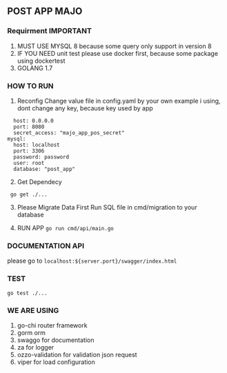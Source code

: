 
## POST APP MAJO

### Requirment IMPORTANT
1. MUST USE MYSQL 8 because some query only support in version 8
2. IF YOU NEED unit test please use docker first, because some package using dockertest 
3. GOLANG 1.7 

### HOW TO RUN
1. Reconfig 
Change value file in config.yaml by your own example i using, dont change any key, because key used by app
```server:
  host: 0.0.0.0
  port: 8080
  secret_access: "majo_app_pos_secret"
mysql:
  host: localhost
  port: 3306
  password: password
  user: root
  database: "post_app" 
```

2. Get Dependecy

``` go get ./...```

3. Please Migrate Data First
Run SQL file in cmd/migration to your database 

4. RUN APP
``` go run cmd/api/main.go ```

### DOCUMENTATION API
please go to `localhost:${server.port}/swagger/index.html`

### TEST

```
go test ./...
```

### WE ARE USING
1. go-chi router framework
2. gorm orm
3. swaggo for documentation
4. za for logger
5. ozzo-validation for validation json request
6. viper for load configuration